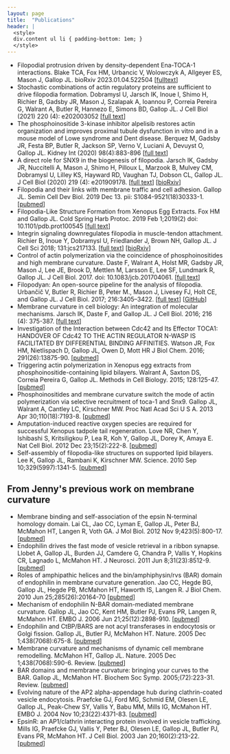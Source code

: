```yaml
---
layout: page
title:  "Publications"
header: |
  <style>
  div.content ul li { padding-bottom: 1em; }
  </style>
---
```


* Filopodial protrusion driven by density-dependent Ena-TOCA-1 interactions. Blake TCA, Fox HM, Urbancic V, Wolowczyk A, Allgeyer ES, Mason J, Gallop JL. bioRxiv 2023.01.04.522504 [[fulltext](https://doi.org/10.1101/2023.01.04.522504)]
* Stochastic combinations of actin regulatory proteins are sufficient to drive filopodia formation. Dobramysl U, Jarsch IK, Inoue I, Shimo H, Richier B, Gadsby JR, Mason J, Szalapak A, Ioannou P, Correia Pereira G, Walrant A, Butler R, Hannezo E, Simons BD, Gallop JL. J Cell Biol (2021) 220 (4): e202003052 [[full text](https://doi.org/10.1083/jcb.202003052)]
* The phosphoinositide 3-kinase inhibitor alpelisib restores actin organization and improves proximal tubule dysfunction in vitro and in a mouse model of Lowe syndrome and Dent disease.  Berquez M, Gadsby JR, Festa BP, Butler R, Jackson SP, Verno V, Luciani A, Devuyst O, Gallop JL. Kidney Int (2020) 98(4):883-896 [[full text](https://www.kidney-international.org/article/S0085-2538(20)30687-6/fulltext)]
* A direct role for SNX9 in the biogenesis of filopodia.  Jarsch IK, Gadsby JR, Nuccitelli A, Mason J, Shimo H, Pilloux L, Marzook B, Mulvey CM, Dobramysl U, Lilley KS, Hayward RD, Vaughan TJ, Dobson CL, Gallop JL. J Cell Biol (2020) 219 (4): e201909178. [[full text](https://doi.org/10.1083/jcb.201909178)] [[bioRxiv](https://doi.org/10.1101/710285)]
* Filopodia and their links with membrane traffic and cell adhesion. Gallop JL. Semin Cell Dev Biol. 2019 Dec 13. pii: S1084-9521(18)30333-1. [[pubmed](https://www.ncbi.nlm.nih.gov/pubmed/31843255)]
* Filopodia-Like Structure Formation from Xenopus Egg Extracts. Fox HM and Gallop JL. Cold Spring Harb Protoc. 2019 Feb 1;2019(2) doi: 10.1101/pdb.prot100545 [[full text](http://cshprotocols.cshlp.org/content/2019/2/pdb.prot100545)] 
* Integrin signaling downregulates filopodia in muscle-tendon attachment. Richier B, Inoue Y, Dobramysl U, Friedlander J, Brown NH, Gallop JL. J Cell Sci 2018; 131:jcs217133. [[full text](http://jcs.biologists.org/content/131/16/jcs217133)] [[bioRxiv](https://www.biorxiv.org/content/early/2018/02/23/270546)] 
* Control of actin polymerization via the coincidence of phosphoinositides and high membrane curvature. Daste F, Walrant A, Holst MR, Gadsby JR, Mason J, Lee JE, Brook D, Mettlen M, Larsson E, Lee SF, Lundmark R, Gallop JL. J Cell Biol. 2017. doi: 10.1083/jcb.201704061. [[full text](http://jcb.rupress.org/content/early/2017/09/18/jcb.201704061)] 
* Filopodyan: An open-source pipeline for the analysis of filopodia. Urbančič V, Butler R, Richier B, Peter M., Mason J, Livesey FJ, Holt CE, and Gallop JL. J Cell Biol. 2017; 216:3405–3422. [[full text](http://jcb.rupress.org/content/216/10/3405)] [[GitHub](https://github.com/gurdon-institute/Filopodyan)]
* Membrane curvature in cell biology: An integration of molecular mechanisms. Jarsch IK, Daste F, and Gallop JL. J Cell Biol. 2016; 216 (4): 375-387. [[full text](http://jcb.rupress.org/content/214/4/375.full)]
* Investigation of the Interaction between Cdc42 and Its Effector TOCA1: HANDOVER OF Cdc42 TO THE ACTIN REGULATOR N-WASP IS FACILITATED BY DIFFERENTIAL BINDING AFFINITIES. Watson JR, Fox HM, Nietlispach D, Gallop JL, Owen D, Mott HR J Biol Chem. 2016; 291(26):13875-90. [[pubmed](http://www.ncbi.nlm.nih.gov/pubmed/27129201)]
* Triggering actin polymerization in Xenopus egg extracts from phosphoinositide-containing lipid bilayers.	Walrant A, Saxton DS, Correia Pereira G, Gallop JL. Methods in Cell Biology. 2015; 128:125-47. [[pubmed](http://www.ncbi.nlm.nih.gov/pubmed/25997346)]
* Phosphoinositides and membrane curvature switch the mode of actin polymerization via selective recruitment of toca-1 and Snx9. Gallop JL, Walrant A, Cantley LC, Kirschner MW. Proc Natl Acad Sci U S A. 2013 Apr 30;110(18):7193-8. [[pubmed](http://www.ncbi.nlm.nih.gov/pubmed/23589871)]
* Amputation-induced reactive oxygen species are required for successful Xenopus tadpole tail regeneration. Love NR, Chen Y, Ishibashi S, Kritsiligkou P, Lea R, Koh Y, Gallop JL, Dorey K, Amaya E. Nat Cell Biol. 2012 Dec 23;15(2):222-8. [[pubmed](http://www.ncbi.nlm.nih.gov/pubmed/23314862)]
* Self-assembly of filopodia-like structures on supported lipid bilayers. Lee K, Gallop JL, Rambani K, Kirschner MW. Science. 2010 Sep 10;329(5997):1341-5. [[pubmed](http://www.ncbi.nlm.nih.gov/pubmed/20829485)]

From Jenny's previous work on membrane curvature
------------------------------------------------
* Membrane binding and self-association of the epsin N-terminal homology domain.
Lai CL, Jao CC, Lyman E, Gallop JL, Peter BJ, McMahon HT, Langen R, Voth GA. J Mol Biol. 2012 Nov 9;423(5):800-17. [[pubmed](http://www.ncbi.nlm.nih.gov/pubmed/22922484)]
* Endophilin drives the fast mode of vesicle retrieval in a ribbon synapse.
Llobet A, Gallop JL, Burden JJ, Camdere G, Chandra P, Vallis Y, Hopkins CR, Lagnado L, McMahon HT. J Neurosci. 2011 Jun 8;31(23):8512-9. [[pubmed](http://www.ncbi.nlm.nih.gov/pubmed/21653855)]
* Roles of amphipathic helices and the bin/amphiphysin/rvs (BAR) domain of endophilin in membrane curvature generation.
Jao CC, Hegde BG, Gallop JL, Hegde PB, McMahon HT, Haworth IS, Langen R. J Biol Chem. 2010 Jun 25;285(26):20164-70 [[pubmed](http://www.ncbi.nlm.nih.gov/pubmed/20418375)]
* Mechanism of endophilin N-BAR domain-mediated membrane curvature.
Gallop JL, Jao CC, Kent HM, Butler PJ, Evans PR, Langen R, McMahon HT. EMBO J. 2006 Jun 21;25(12):2898-910. [[pubmed](http://www.ncbi.nlm.nih.gov/pubmed/16763559)]
* Endophilin and CtBP/BARS are not acyl transferases in endocytosis or Golgi fission.
Gallop JL, Butler PJ, McMahon HT. Nature. 2005 Dec 1;438(7068):675-8. [[pubmed](http://www.ncbi.nlm.nih.gov/pubmed/16319893)]
* Membrane curvature and mechanisms of dynamic cell membrane remodelling.
McMahon HT, Gallop JL. Nature. 2005 Dec 1;438(7068):590-6. Review. [[pubmed](http://www.ncbi.nlm.nih.gov/pubmed/16319878)]
* BAR domains and membrane curvature: bringing your curves to the BAR.
Gallop JL, McMahon HT. Biochem Soc Symp. 2005;(72):223-31. Review. [[pubmed](http://www.ncbi.nlm.nih.gov/pubmed/15649145)]
* Evolving nature of the AP2 alpha-appendage hub during clathrin-coated vesicle endocytosis.
Praefcke GJ, Ford MG, Schmid EM, Olesen LE, Gallop JL, Peak-Chew SY, Vallis Y, Babu MM, Mills IG, McMahon HT. EMBO J. 2004 Nov 10;23(22):4371-83. [[pubmed](http://www.ncbi.nlm.nih.gov/pubmed/15496985)]
* EpsinR: an AP1/clathrin interacting protein involved in vesicle trafficking.
Mills IG, Praefcke GJ, Vallis Y, Peter BJ, Olesen LE, Gallop JL, Butler PJ, Evans PR, McMahon HT. J Cell Biol. 2003 Jan 20;160(2):213-22. [[pubmed](http://www.ncbi.nlm.nih.gov/pubmed/12538641)]
